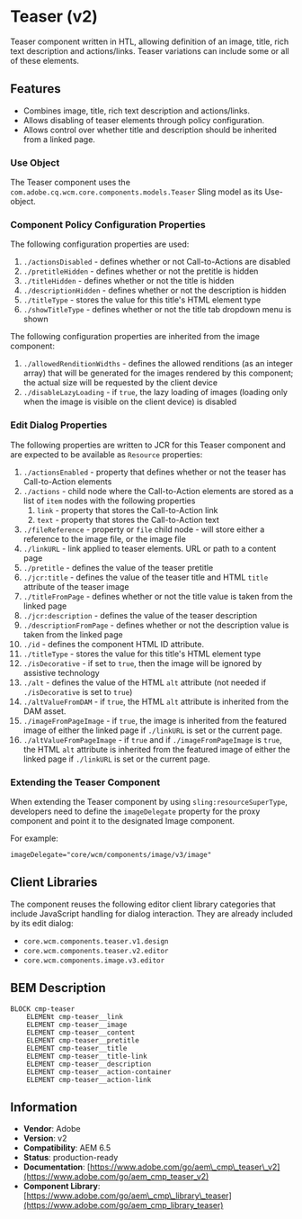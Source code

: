<!--
Copyright 2021 Adobe

Licensed under the Apache License, Version 2.0 (the "License");
you may not use this file except in compliance with the License.
You may obtain a copy of the License at

    http://www.apache.org/licenses/LICENSE-2.0

Unless required by applicable law or agreed to in writing, software
distributed under the License is distributed on an "AS IS" BASIS,
WITHOUT WARRANTIES OR CONDITIONS OF ANY KIND, either express or implied.
See the License for the specific language governing permissions and
limitations under the License.
-->
Teaser (v2)
====
Teaser component written in HTL, allowing definition of an image, title, rich text description and actions/links.
Teaser variations can include some or all of these elements.

## Features
* Combines image, title, rich text description and actions/links.
* Allows disabling of teaser elements through policy configuration.
* Allows control over whether title and description should be inherited from a linked page.

### Use Object
The Teaser component uses the `com.adobe.cq.wcm.core.components.models.Teaser` Sling model as its Use-object.

### Component Policy Configuration Properties
The following configuration properties are used:

1. `./actionsDisabled` - defines whether or not Call-to-Actions are disabled
2. `./pretitleHidden` - defines whether or not the pretitle is hidden
3. `./titleHidden` - defines whether or not the title is hidden
4. `./descriptionHidden` - defines whether or not the description is hidden
5. `./titleType` - stores the value for this title's HTML element type
6. `./showTitleType` - defines whether or not the title tab dropdown menu is shown

The following configuration properties are inherited from the image component:

1. `./allowedRenditionWidths` - defines the allowed renditions (as an integer array) that will be generated for the images rendered by this
component; the actual size will be requested by the client device
2. `./disableLazyLoading` - if `true`, the lazy loading of images (loading only when the image is visible on the client
device) is disabled

### Edit Dialog Properties
The following properties are written to JCR for this Teaser component and are expected to be available as `Resource` properties:

1. `./actionsEnabled` - property that defines whether or not the teaser has Call-to-Action elements
1. `./actions` - child node where the Call-to-Action elements are stored as a list of `item` nodes with the following properties
    1. `link` - property that stores the Call-to-Action link
    1. `text` - property that stores the Call-to-Action text
1. `./fileReference` - property or `file` child node - will store either a reference to the image file, or the image file
1. `./linkURL` - link applied to teaser elements. URL or path to a content page
1. `./pretitle` - defines the value of the teaser pretitle
1. `./jcr:title` - defines the value of the teaser title and HTML `title` attribute of the teaser image
1. `./titleFromPage` - defines whether or not the title value is taken from the linked page
1. `./jcr:description` - defines the value of the teaser description
1. `./descriptionFromPage` - defines whether or not the description value is taken from the linked page
1. `./id` - defines the component HTML ID attribute.
1. `./titleType` - stores the value for this title's HTML element type
1. `./isDecorative` - if set to `true`, then the image will be ignored by assistive technology
1. `./alt` - defines the value of the HTML `alt` attribute (not needed if `./isDecorative` is set to `true`)
1. `./altValueFromDAM` - if `true`, the HTML `alt` attribute is inherited from the DAM asset.
1. `./imageFromPageImage` - if `true`, the image is inherited from the featured image of either the linked page if `./linkURL` is set or the current page.
1. `./altValueFromPageImage` - if `true` and if `./imageFromPageImage` is `true`, the HTML `alt` attribute is inherited from the featured image of either the linked page if `./linkURL` is set or the current page.

### Extending the Teaser Component
When extending the Teaser component by using `sling:resourceSuperType`, developers need to define the `imageDelegate` property for
the proxy component and point it to the designated Image component.

For example:
```
imageDelegate="core/wcm/components/image/v3/image"
```

## Client Libraries
The component reuses the following editor client library categories that include JavaScript
handling for dialog interaction. They are already included by its edit dialog:
* `core.wcm.components.teaser.v1.design`
* `core.wcm.components.teaser.v2.editor`
* `core.wcm.components.image.v3.editor`

## BEM Description
```
BLOCK cmp-teaser
    ELEMENt cmp-teaser__link
    ELEMENT cmp-teaser__image
    ELEMENT cmp-teaser__content
    ELEMENT cmp-teaser__pretitle
    ELEMENT cmp-teaser__title
    ELEMENT cmp-teaser__title-link
    ELEMENT cmp-teaser__description
    ELEMENT cmp-teaser__action-container
    ELEMENT cmp-teaser__action-link
```

## Information
* **Vendor**: Adobe
* **Version**: v2
* **Compatibility**: AEM 6.5
* **Status**: production-ready
* **Documentation**: [https://www.adobe.com/go/aem\_cmp\_teaser\_v2](https://www.adobe.com/go/aem_cmp_teaser_v2)
* **Component Library**: [https://www.adobe.com/go/aem\_cmp\_library\_teaser](https://www.adobe.com/go/aem_cmp_library_teaser)
